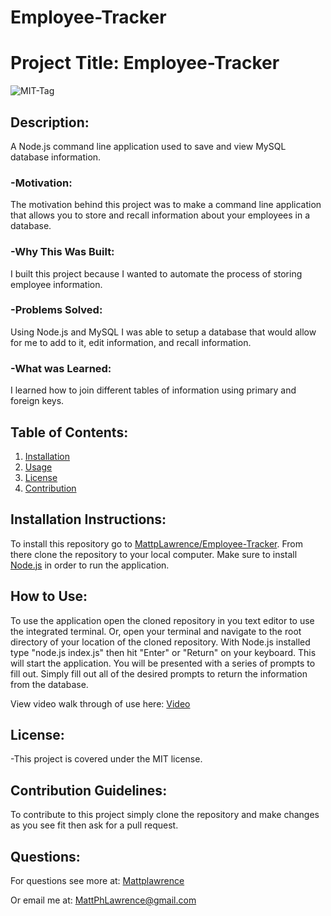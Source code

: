 # Employee-Tracker

# Project Title: Employee-Tracker

![MIT-Tag](https://shields.io/badge/license-MIT-green)

## Description:

A Node.js command line application used to save and view MySQL database information.

### -Motivation:

The motivation behind this project was to make a command line application that allows you to store and recall information about your employees in a database.

### -Why This Was Built:

I built this project because I wanted to automate the process of storing employee information.

### -Problems Solved:

Using Node.js and MySQL I was able to setup a database that would allow for me to add to it, edit information, and recall information.

### -What was Learned:

I learned how to join different tables of information using primary and foreign keys.

## Table of Contents:

1. [Installation](#install)
2. [Usage](#usage)
3. [License](#license)
4. [Contribution](#contribution)

## Installation Instructions: <a name="install"></a>

To install this repository go to [MattpLawrence/Employee-Tracker](https://github.com/MattpLawrence/Employee-Tracker). From there clone the repository to your local computer. Make sure to install [Node.js](https://nodejs.org/en/download/) in order to run the application.

## How to Use: <a name="usage"></a>

To use the application open the cloned repository in you text editor to use the integrated terminal. Or, open your terminal and navigate to the root directory of your location of the cloned repository. With Node.js installed type "node.js index.js" then hit "Enter" or "Return" on your keyboard. This will start the application. You will be presented with a series of prompts to fill out. Simply fill out all of the desired prompts to return the information from the database.

View video walk through of use here: [Video](https://watch.screencastify.com/v/rOMeWBF50aZ6pTjimPF1)

## License: <a name="license"></a>

-This project is covered under the MIT license.

## Contribution Guidelines: <a name="contribution"></a>

To contribute to this project simply clone the repository and make changes as you see fit then ask for a pull request.

## Questions: <a name="username"></a>

For questions see more at:
[Mattplawrence](https://github.com/MattpLawrence)

Or email me at: MattPhLawrence@gmail.com
